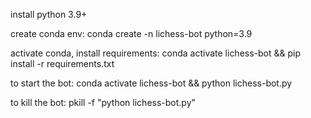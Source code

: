 
install python 3.9+

create conda env: 
    conda create -n lichess-bot python=3.9

activate conda, install requirements: 
    conda activate lichess-bot && pip install -r requirements.txt

to start the bot: 
    conda activate lichess-bot && python lichess-bot.py

to kill the bot: 
    pkill -f "python lichess-bot.py"
